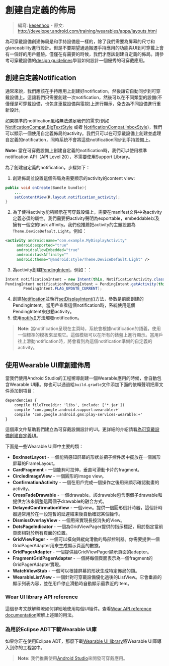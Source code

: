 # 創建自定義的佈局

> 編寫: [kesenhoo](https://github.com/kesenhoo) - 原文: <http://developer.android.com/training/wearables/apps/layouts.html>

為可穿戴設備創建佈局是和手持設備是一樣的，除了我們需要為屏幕的尺寸和glanceability進行設計。但是不要期望通過搬遷手持應用的功能與UI到可穿戴上會有一個好的用戶體驗。僅僅在有需要的時候，我們才應該創建自定義的佈局。請參考可穿戴設備的[design guidelines](http://developer.android.com/design/wear/index.html)學習如何設計一個優秀的可穿戴應用。

<a name="CustomNotification"></a>
## 創建自定義Notification

通常來說，我們應該在手持應用上創建好notification，然後讓它自動同步到可穿戴設備上。這讓我們只需要創建一次notification，然後可以在不同類型的設備(不僅僅是可穿戴設備，也包含車載設備與電視)上進行顯示，免去為不同設備進行重新設計。

如果標準的notification風格無法滿足我們的需求(例如[NotificationCompat.BigTextStyle](http://developer.android.com/reference/android/support/v4/app/NotificationCompat.BigTextStyle.html) 或者 [NotificationCompat.InboxStyle](http://developer.android.com/reference/android/support/v4/app/NotificationCompat.InboxStyle.html))，我們可以顯示一個使用自定義佈局的activity。我們只可以在可穿戴設備上創建並處理自定義的notification，同時系統不會將這些notification同步到手持設備上。

**Note:** 當在可穿戴設備上創建自定義的notification時，我們可以使用標準notification API（API Level 20），不需要使用Support Library。

為了創建自定義的notification，步驟如下：

1. 創建佈局並設置這個佈局為需要顯示的activity的content view:
```java
public void onCreate(Bundle bundle){
    ...
    setContentView(R.layout.notification_activity);
}
```
2. 為了使得activity能夠顯示在可穿戴設備上，需要在manifest文件中為activity定義必須的屬性。我們需要把activity聲明為exportable，embeddable以及擁有一個空的task affinity。我們也推薦把activity的主題設置為` Theme.DeviceDefault.Light`。例如：
```xml
<activity android:name="com.example.MyDisplayActivity"
     android:exported="true"
     android:allowEmbedded="true"
     android:taskAffinity=""
     android:theme="@android:style/Theme.DeviceDefault.Light" />
```
3. 為activity創建[PendingIntent](http://developer.android.com/reference/android/app/PendingIntent.html)，例如：：
```java
Intent notificationIntent = new Intent(this, NotificationActivity.class);
PendingIntent notificationPendingIntent = PendingIntent.getActivity(this, 0, notificationIntent,
        PendingIntent.FLAG_UPDATE_CURRENT);
```
4. 創建[Notification](http://developer.android.com/reference/android/app/Notification.html)並執行[setDisplayIntent()](http://developer.android.com/reference/android/app/Notification.WearableExtender.html#setDisplayIntent(android.app.PendingIntent))方法，參數是前面創建的PendingIntent。當用戶查看這個notification時，系統使用這個PendingIntent來啟動activity。
5. 使用[notify()](http://developer.android.com/reference/java/lang/Object.html#notify())方法觸發notification。

> **Note:** 當notification呈現在主頁時，系統會根據notification的語義，使用一個標準的模板來呈現它。這個模板可以在所有的錶盤上進行顯示。當用戶往上滑動notification時，將會看到為這個notification準備的自定義的activity。

<a name="UiLibrary"></a>
## 使用Wearable UI庫創建佈局

當我們使用Android Studio的工程嚮導創建一個Wearable應用的時候，會自動包含Wearable UI庫。你也可以通過給`build.gradle`文件添加下面的依賴聲明把庫文件添加到項目：

```xml
dependencies {
    compile fileTree(dir: 'libs', include: ['*.jar'])
    compile 'com.google.android.support:wearable:+'
    compile 'com.google.android.gms:play-services-wearable:+'
}
```

這個庫文件幫助我們建立為可穿戴設備設計的UI。更詳細的介紹請看[為可穿戴設備創建自定義UI](http://hukai.me/android-training-course-in-chinese/wearables/ui/index.html)。

下面是一些Wearable UI庫中主要的類：

* **BoxInsetLayout** - 一個能夠感知屏幕的形狀並把子控件居中擺放在一個圓形屏幕的FrameLayout。
* **CardFragment** - 一個能夠可拉伸，垂直可滑動卡片的fragment。
* **CircledImageView** - 一個圓形的image view。
* **ConfirmationActivity** - 一個在用戶完成一個操作之後用來顯示確認動畫的activity。
* **CrossFadeDrawable** - 一個drawable。該drawable包含兩個子drawable和提供方法來調整這兩個子drawable的融合方式。
* **DelayedConfirmationView** - 一個view。提供一個圓形倒計時器，這個計時器通常用於在一段短暫的延遲結束後自動確認某個操作。
* **DismissOverlayView** - 一個用來實現長按消失的View。
* **DotsPageIndicator** - 一個為GridViewPager提供的指示標記，用於指定當前頁面相對於所有頁面的位置。
* **GridViewPager** - 一個可以橫向與縱向滑動的局部控制器。你需要提供一個GridPagerAdapter用來生成顯示頁面的數據。
* **GridPagerAdapter** - 一個提供給GridViewPager顯示頁面的adapter。
* **FragmentGridPagerAdapter** - 一個將每個頁面表示為一個fragment的GridPagerAdapter實現。
* **WatchViewStub** - 一個可以根據屏幕的形狀生成特定佈局的類。
* **WearableListView** - 一個針對可穿戴設備優化過後的ListView。它會垂直的顯示列表內容，並在用戶停止滑動時自動顯示最靠近的Item。

### Wear UI library API reference

這個參考文獻解釋瞭如何詳細地使用每個UI組件。查看[Wear API reference documentation](http://developer.android.com/reference/android/support/wearable/view/package-summary.html)瞭解上述類的用法。

### 為用於Eclipse ADT下載Wearable UI庫

如果你正在使用Eclipse ADT，那麼下載[Wearable UI library](http://developer.android.com/shareables/training/wearable-support-lib.zip)將Wearable UI庫導入到你的工程當中。

> **Note:** 我們推薦使用[Android Studio](http://developer.android.com/sdk/index.html)來開發可穿戴應用。

